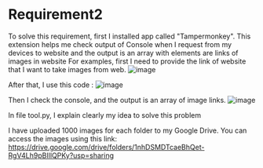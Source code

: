 # Requirement2
To solve this requirement, first I installed app called "Tampermonkey".
This extension helps me check output of Console when I request from my devices to website and the output is an array with elements are links of images in website
For examples, first I need to provide the link of website that I want to take images from web.
![image](https://github.com/RyanPham19092002/Requirement2/assets/122810752/2fa904d4-4447-42c1-9f05-95d042f0578e)

After that, I use this code : 
![image](https://github.com/RyanPham19092002/Requirement2/assets/122810752/5a953f92-5534-4bf9-ac5e-287308f2c737)

Then I check the console, and the output is an array of image links.
![image](https://github.com/RyanPham19092002/Requirement2/assets/122810752/0ed8227d-2270-4b3d-b192-a4ce20c5d58c)

In file tool.py, I explain clearly my idea to solve this problem

I have uploaded 1000 images for each folder to my Google Drive. You can access the images using this link:
https://drive.google.com/drive/folders/1nhDSMDTcaeBhQet-RgV4Lh9pBIllQPKy?usp=sharing
